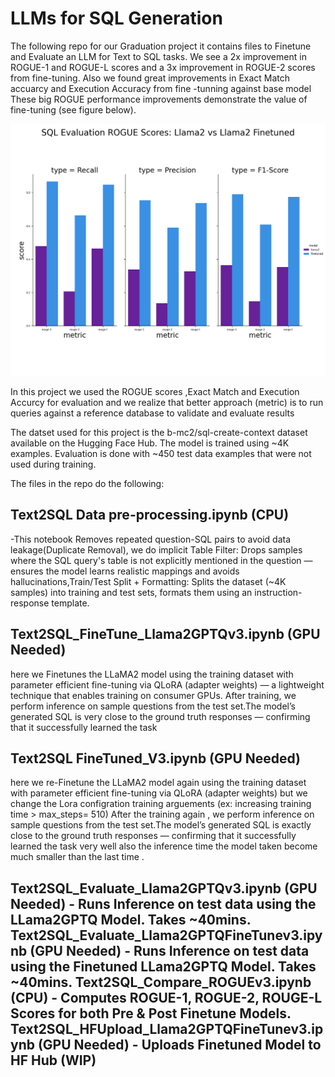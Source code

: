 #   LLMs for SQL Generation

The following repo for our Graduation project it  contains files to Finetune and Evaluate an LLM for Text to SQL tasks. We see a 2x improvement in ROGUE-1 and ROGUE-L scores and a 3x improvement in ROGUE-2 scores from fine-tuning. Also we found great improvements in Exact Match accuarcy and Execution Accuracy from fine -tunning against base model  These big ROGUE performance improvements demonstrate the value of fine-tuning (see figure below).

<p align="center">
  <img src="ROGUE_Scores_Llama_vs_Finetune.png" alt="Text2SQL Evaluation Results" width="900"/>
</p>

In this project we used the ROGUE scores ,Exact Match and Execution Accurcy for evaluation and we realize that  better approach (metric) is to run queries against a reference database to validate and evaluate results 

The datset used for this project is the b-mc2/sql-create-context dataset available on the Hugging Face Hub. The model is trained using ~4K examples. Evaluation is done with ~450 test data examples that were not used during training.

The files in the repo do the following:

## Text2SQL Data pre-processing.ipynb (CPU)
-This notebook Removes repeated question-SQL pairs to avoid data leakage(Duplicate Removal), we do implicit Table Filter: Drops samples where the SQL query's table is not explicitly mentioned in the question — ensures the model learns realistic mappings and avoids hallucinations,Train/Test Split + Formatting: Splits the dataset (~4K samples) into training and test sets, formats them using an instruction-response template.

## Text2SQL_FineTune_Llama2GPTQv3.ipynb (GPU Needed) 
here we Finetunes the LLaMA2  model using the training dataset with parameter efficient fine-tuning via QLoRA (adapter weights) — a lightweight technique that enables training on consumer GPUs.
After training, we perform inference on sample questions from the test set.The model’s generated SQL is very close to the ground truth responses — confirming that it successfully learned the task

## Text2SQL FineTuned_V3.ipynb (GPU Needed) 
here we re-Finetune  the LLaMA2  model again using the training dataset with parameter efficient fine-tuning via QLoRA (adapter weights) but we change the Lora configration training arguements (ex: increasing training time > max_steps= 510) After the training again , we perform inference on sample questions from the test set.The model’s generated SQL is exactly close to the ground truth responses — confirming that it successfully learned the task very well also the inference time the model taken become much smaller than the last time .

Text2SQL_Evaluate_Llama2GPTQv3.ipynb (GPU Needed) - Runs Inference on test data using the LLama2GPTQ Model. Takes ~40mins.
Text2SQL_Evaluate_Llama2GPTQFineTunev3.ipynb (GPU Needed) - Runs Inference on test data using the Finetuned LLama2GPTQ Model. Takes ~40mins.
Text2SQL_Compare_ROGUEv3.ipynb (CPU) - Computes ROGUE-1, ROGUE-2, ROUGE-L Scores for both Pre & Post Finetune Models.
Text2SQL_HFUpload_Llama2GPTQFineTunev3.ipynb (GPU Needed) - Uploads Finetuned Model to HF Hub (WIP)
---



